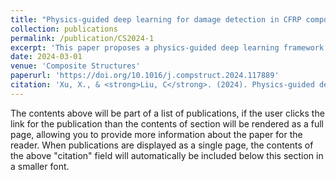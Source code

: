 ```yaml
---
title: "Physics-guided deep learning for damage detection in CFRP composite structures"
collection: publications
permalink: /publication/CS2024-1
excerpt: 'This paper proposes a physics-guided deep learning framework to integrate physics into data-driven models. This physics-guided convolutional neural network leverages structural degradation trend and physical consistency by combining the output of the physical model with the observed feature in a hybrid model. This hybrid model uses an additional branch to observe the information of stiffness degradation, which is the input into the physical model to describe the damage growth in structures by establishing a relationship with the power spectral density change in the guided wave signals. '
date: 2024-03-01
venue: 'Composite Structures'
paperurl: 'https://doi.org/10.1016/j.compstruct.2024.117889'
citation: 'Xu, X., & <strong>Liu, C</strong>. (2024). Physics-guided deep learning for damage detection in CFRP composite structures. Composite Structures, 331, Article 117889. https://doi.org/10.1016/j.compstruct.2024.117889.'
---
```


The contents above will be part of a list of publications, if the user clicks the link for the publication than the contents of section will be rendered as a full page, allowing you to provide more information about the paper for the reader. When publications are displayed as a single page, the contents of the above "citation" field will automatically be included below this section in a smaller font.
